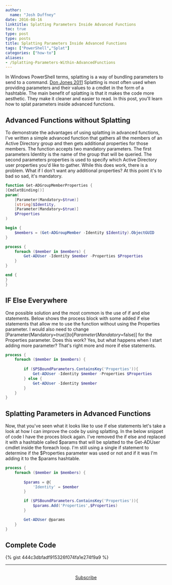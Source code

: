 ```yaml
---
author:
  name: "Josh Duffney"
date: 2016-08-16
linktitle: Splatting Parameters Inside Advanced Functions
toc: true
type: post
type: posts
title: Splatting Parameters Inside Advanced Functions
tags: ["PowerShell","Splat"]
categories: ["how-to"]
aliases: 
- /Splatting-Parameters-Within-AdvancedFunctions
---
```


In Windows PowerShell terms, splatting is a way of bundling parameters to send to a command. 
[Don Jones 2011](https://technet.microsoft.com/en-us/magazine/gg675931.aspx) Splatting is most often used when 
providing parameters and their values to a cmdlet in the form of a hashtable. The main benefit of splatting
is that it makes the code more aesthetic. They make it cleaner and easier to read. In this post, you'll learn how to splat
parameters inside advanced functions. 


## Advanced Functions without Splatting

To demonstrate the advantages of using splatting in advanced functions, I've written a simple advanced function that gathers 
all the members of an Active Directory group and then gets additional properties for those members. The function accepts
two mandatory parameters. The first parameters Identity is the name of the group that will be queried. The second parameters
properties is used to specify which Active Directory user properties you'd like to gather. While this does work, there is a problem.
What if I don't want any additional properties? At this point it's to bad so sad, it's mandatory.

```powershell
function Get-ADGroupMemberProperties {
[CmdletBinding()]
param(
    [Parameter(Mandatory=$true)]
    [string]$Identity,
    [Parameter(Mandatory=$true)]
    $Properties
)

begin {
    $members = (Get-ADGroupMember -Identity $Identity).ObjectGUID
}

process {
    foreach ($member in $members) {
        Get-ADUser -Identity $member -Properties $Properties
    }
}

end {
}
}
```

## IF Else Everywhere

One possible solution and the most common is the use of if and else statements. Below shows the process block
with some added if else statements that allow me to use the function without using the Properties parameter. I would
also need to change [Parameter(Mandatory=$true)] to [Parameter(Mandatory=$false)] for the Properties parameter. 
Does this work? Yes, but what happens when I start adding more parameter? That's right more and more if else statements.

```powershell
process {
    foreach ($member in $members) {
        
        if ($PSBoundParameters.ContainsKey('Properties')){
            Get-ADUser -Identity $member -Properties $Properties
        } else {
            Get-ADUser -Identity $member
        }
    }
}   
```

## Splatting Parameters in Advanced Functions

Now, that you've seen what it looks like to use if else statements let's take a look at how I can improve the code
by using splatting. In the below snippet of code I have the proces block again. I've removed the if else and replaced
it with a hashtable called $params that will be splatted to the Get-ADUser cmdlet inside the foreach loop. I'm still using
a single if statement to determine if the $Properties parameter was used or not and if it was I'm adding it to the $params hashtable.

```powershell
process {
    foreach ($member in $members) {
        
        $params = @{
            'Identity' = $member
        }

        if ($PSBoundParameters.ContainsKey('Properties')){
            $params.Add('Properties',$Properties)
        }

        Get-ADUser @params
    }
}
```

## Complete Code

{% gist 444c3dbfadf915326f074fa1e274f9a9 %}

---

<br>

<div align="center">
<a href="https://share.mailbrew.com/joshduffney/the-duffney-digest-8iwj7ZGKXGjn">Subscribe</a>
</div>

<br>
